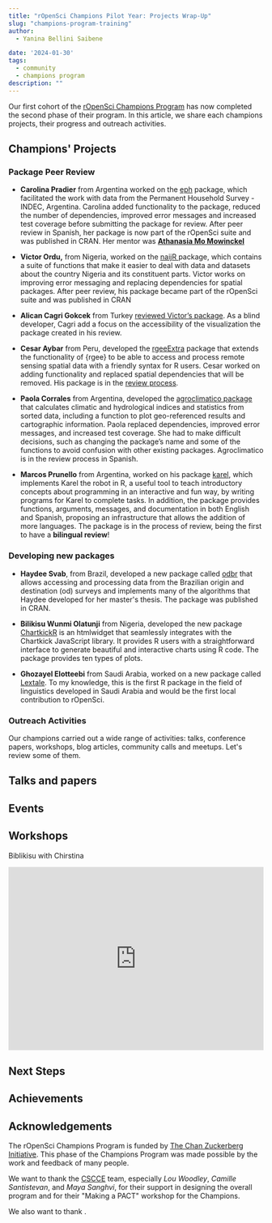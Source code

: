 ```yaml
---
title: "rOpenSci Champions Pilot Year: Projects Wrap-Up"
slug: "champions-program-training"
author:
  - Yanina Bellini Saibene

date: '2024-01-30'
tags:
  - community
  - champions program
description: ""
---
```


Our first cohort of the [rOpenSci Champions Program](/champions/) has now completed the second phase of their program. In this article, we share each champions projects, their progress and outreach activities.

## Champions' Projects

### Package Peer Review

-   **Carolina Pradier** from Argentina worked on the [eph](https://docs.ropensci.org/eph/) package, which facilitated the work with data from the Permanent Household Survey - INDEC, Argentina. Carolina added functionality to the package, reduced the number of dependencies, improved error messages and increased test coverage before submitting the package for review. After peer review in Spanish, her package is now part of the rOpenSci suite and was published in CRAN. Her mentor was [**Athanasia Mo Mowinckel**](https://drmowinckels.io/)

-   **Victor Ordu,** from Nigeria, worked on the [naijR ](https://docs.ropensci.org/naijR/)package, which contains a suite of functions that make it easier to deal with data and datasets about the country Nigeria and its constituent parts. Victor works on improving error messaging and replacing dependencies for spatial packages. After peer review, his package became part of the rOpenSci suite and was published in CRAN 

-   **Alican Cagri Gokcek** from Turkey [reviewed Victor’s package](https://github.com/ropensci/software-review/issues/600). As a blind developer, Cagri add a focus on the accessibility of the visualization the package created in his review. 

-   **Cesar Aybar** from Peru, developed the [rgeeExtra](https://r-earthengine.com/rgeeExtra/index.html) package that extends the functionality of {rgee} to be able to access and process remote sensing spatial data with a friendly syntax for R users. Cesar worked on adding functionality and replaced spatial dependencies that will be removed. His package is in the [review process](https://github.com/ropensci/software-review/issues/608).

-   **Paola Corrales** from Argentina, developed the [agroclimatico package](https://github.com/AgRoMeteorologiaINTA/agroclimatico) that calculates climatic and hydrological indices and statistics from sorted data, including a function to plot geo-referenced results and cartographic information. Paola replaced dependencies, improved error messages, and increased test coverage. She had to make difficult decisions, such as changing the package’s name and some of the functions to avoid confusion with other existing packages. Agroclimatico is in the review process in Spanish.

-   **Marcos Prunello** from Argentina, worked on his package [karel](https://mpru.github.io/karel/), which implements Karel the robot in R, a useful tool to teach introductory concepts about programming in an interactive and fun way, by writing programs for Karel to complete tasks. In addition, the package provides functions, arguments, messages, and documentation in both English and Spanish, proposing an infrastructure that allows the addition of more languages. The package is in the process of review, being the first to have a **bilingual review**! 


### Developing new packages

-   **Haydee Svab**, from Brazil, developed a new package called [odbr](https://cran.r-project.org/web/packages/odbr/index.html) that allows accessing and processing data from the Brazilian origin and destination (od) surveys and implements many of the algorithms that Haydee developed for her master's thesis. The package was published in CRAN.

-   **Bilikisu Wunmi Olatunji** from Nigeria, developed the new package [ChartkickR](https://github.com/BWOlatunji/chartkickR) is an htmlwidget that seamlessly integrates with the Chartkick JavaScript library. It provides R users with a straightforward interface to generate beautiful and interactive charts using R code. The package provides ten types of plots.

-   **Ghozayel Elotteebi** from Saudi Arabia, worked on a new package called [Lextale](https://ghozayel.github.io/Lextale/). To my knowledge, this is the first R package in the field of linguistics developed in Saudi Arabia and would be the first local contribution to rOpenSci.


### Outreach Activities

Our champions carried out a wide range of activities: talks, conference papers, workshops, blog articles, community calls and meetups. Let's review some of them.

## Talks and papers

## Events

## Workshops

Biblikisu with Chirstina

<iframe src="https://www.linkedin.com/embed/feed/update/urn:li:share:7113276364912308224" height="362" width="504" frameborder="0" allowfullscreen title="Publicación integrada">

</iframe>

## Next Steps

## Achievements

## Acknowledgements

The rOpenSci Champions Program is funded by [The Chan Zuckerberg Initiative](https://chanzuckerberg.com/). This phase of the Champions Program was made possible by the work and feedback of many people.

We want to thank the [CSCCE](https://www.cscce.org/) team, especially *Lou Woodley*, *Camille Santistevan*, and *Maya Sanghvi*, for their support in designing the overall program and for their "Making a PACT" workshop for the Champions.

We also want to thank .

